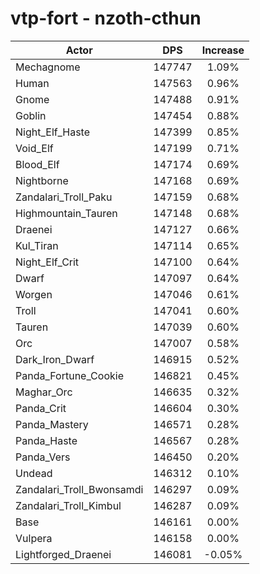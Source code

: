 # vtp-fort - nzoth-cthun
| Actor | DPS | Increase |
|---|:---:|:---:|
|Mechagnome|147747|1.09%|
|Human|147563|0.96%|
|Gnome|147488|0.91%|
|Goblin|147454|0.88%|
|Night_Elf_Haste|147399|0.85%|
|Void_Elf|147199|0.71%|
|Blood_Elf|147174|0.69%|
|Nightborne|147168|0.69%|
|Zandalari_Troll_Paku|147159|0.68%|
|Highmountain_Tauren|147148|0.68%|
|Draenei|147127|0.66%|
|Kul_Tiran|147114|0.65%|
|Night_Elf_Crit|147100|0.64%|
|Dwarf|147097|0.64%|
|Worgen|147046|0.61%|
|Troll|147041|0.60%|
|Tauren|147039|0.60%|
|Orc|147007|0.58%|
|Dark_Iron_Dwarf|146915|0.52%|
|Panda_Fortune_Cookie|146821|0.45%|
|Maghar_Orc|146635|0.32%|
|Panda_Crit|146604|0.30%|
|Panda_Mastery|146571|0.28%|
|Panda_Haste|146567|0.28%|
|Panda_Vers|146450|0.20%|
|Undead|146312|0.10%|
|Zandalari_Troll_Bwonsamdi|146297|0.09%|
|Zandalari_Troll_Kimbul|146287|0.09%|
|Base|146161|0.00%|
|Vulpera|146158|0.00%|
|Lightforged_Draenei|146081|-0.05%|
